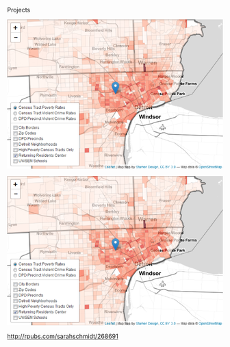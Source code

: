 Projects

![alt tag](https://github.com/saraheschmidt/saraheschmidt.github.io/blob/master/Map.png?raw=true)

[![Alt text](https://github.com/saraheschmidt/saraheschmidt.github.io/blob/master/Map.png?raw=true)](http://rpubs.com/sarahschmidt/268691)

http://rpubs.com/sarahschmidt/268691
